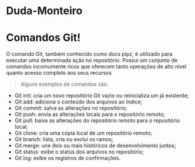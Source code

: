 # Duda-Monteiro
# Comandos Git!

O comando Git, também conhecido como docs pipz, é utilizado para executar uma determinada ação no repositório.
Possui um conjunto de comandos incomumente ricos que oferecem tanto operações de alto nível quanto acesso completo aos seus recursos

> Alguns exemplos de comandos são:

 - Git init: cria um novo repositório Git vazio ou reinicializa um já existente;
 - Git add: adiciona o conteúdo dos arquivos ao índice;
 - Git commit: salva as alterações no repositório;
 - Git push: envia as alterações locais para o repositório remoto;
 - Git pull: baixa as alterações do repositório remoto para o repositório local;
 - Git clone: cria uma cópia local de um repositório remoto;
 - Git branch: lista, cria ou exclui os ramos;
 - Git merge: une dois ou mais históricos de desenvolvimento juntos;
 - Git status: exibe o status dos arquivos no repositório;
 - Git log: exibe os registros de confirmações.

